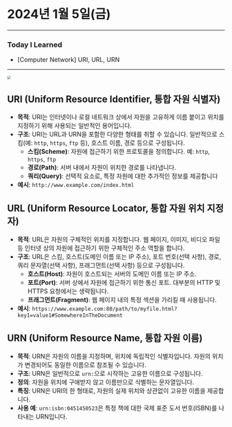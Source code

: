 # 2024년 1월 5일(금)

---

### Today I Learned 

- [Computer Network] URI, URL, URN

---

<img src="https://github.com/myungsun7782/TIL/assets/74762699/75010037-f00a-4765-8859-3fb7f7b45600" style="zoom:50%;" />

## **URI (Uniform Resource Identifier, 통합 자원 식별자)**

- **목적**: URI는 인터넷이나 로컬 네트워크 상에서 자원을 고유하게 이름 붙이고 위치를 지정하기 위해 사용되는 일반적인 용어입니다.
- **구조**: URI는 URL과 URN을 포함한 다양한 형태를 취할 수 있습니다. 일반적으로 스킴(예: `http`, `https`, `ftp` 등), 호스트 이름, 경로 등으로 구성됩니다.
  - **스킴(Scheme)**: 자원에 접근하기 위한 프로토콜을 정의합니다. 예: `http`, `https`, `ftp`
  - **경로(Path)**: 서버 내에서 자원이 위치한 경로를 나타냅니다.
  - **쿼리(Query)**: 선택적 요소로, 특정 자원에 대한 추가적인 정보를 제공합니다
- **예시**: `http://www.example.com/index.html`

## **URL (Uniform Resource Locator, 통합 자원 위치 지정자)**

- **목적**: URL은 자원의 구체적인 위치를 지정합니다. 웹 페이지, 이미지, 비디오 파일 등 인터넷 상의 자원에 접근하기 위한 구체적인 주소 역할을 합니다.
- **구조**: URL은 스킴, 호스트(도메인 이름 또는 IP 주소), 포트 번호(선택 사항), 경로, 쿼리 문자열(선택 사항), 프래그먼트(선택 사항) 등으로 구성됩니다.
  - **호스트(Host)**: 자원이 호스트되는 서버의 도메인 이름 또는 IP 주소.
  - **포트(Port)**: 서버 상에서 자원에 접근하기 위한 통신 포트. 대부분의 HTTP 및 HTTPS 요청에서는 생략됩니다.
  - **프래그먼트(Fragment)**: 웹 페이지 내의 특정 섹션을 가리킬 때 사용됩니다.
- **예시**: `https://www.example.com:80/path/to/myfile.html?key1=value1#SomewhereInTheDocument`

## **URN (Uniform Resource Name, 통합 자원 이름)**

- **목적**: URN은 자원의 이름을 지정하며, 위치에 독립적인 식별자입니다. 자원의 위치가 변경되어도 동일한 이름으로 참조될 수 있습니다.
- **구조**: URN은 일반적으로 `urn:`으로 시작하는 고유한 이름으로 구성됩니다.
- **정의**: 자원을 위치에 구애받지 않고 이름만으로 식별하는 문자열입니다.
- **특징**: URN은 URI의 한 형태로, 자원의 실제 위치와 상관없이 고유한 이름을 제공합니다.
- **사용 예**: `urn:isbn:0451450523`은 특정 책에 대한 국제 표준 도서 번호(ISBN)를 나타내는 URN입니다.